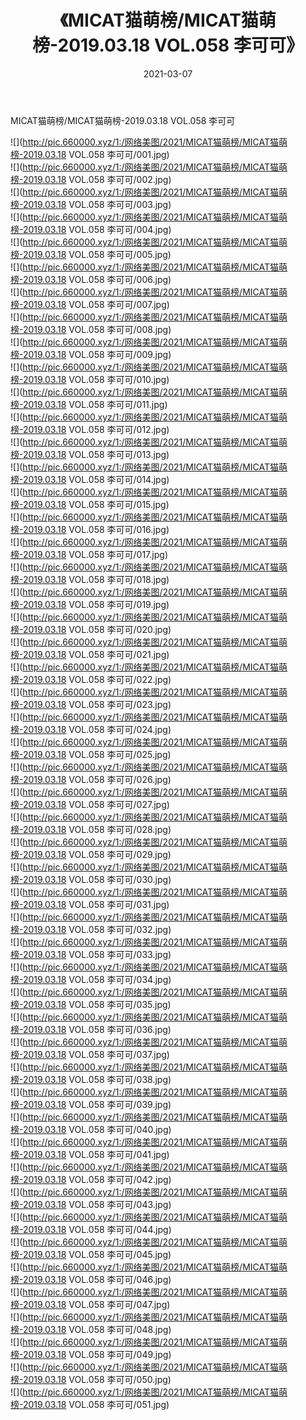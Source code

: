 ﻿---
layout: post
title:  《MICAT猫萌榜/MICAT猫萌榜-2019.03.18 VOL.058 李可可》
date:   2021-03-07
img: http://pic.660000.xyz/1:/网络美图/2021/MICAT猫萌榜/MICAT猫萌榜-2019.03.18 VOL.058 李可可/000.jpg
categories: [美女, 清纯, 唯美]
---

MICAT猫萌榜/MICAT猫萌榜-2019.03.18 VOL.058 李可可

 ![](http://pic.660000.xyz/1:/网络美图/2021/MICAT猫萌榜/MICAT猫萌榜-2019.03.18 VOL.058 李可可/001.jpg) <br>![](http://pic.660000.xyz/1:/网络美图/2021/MICAT猫萌榜/MICAT猫萌榜-2019.03.18 VOL.058 李可可/002.jpg) <br>![](http://pic.660000.xyz/1:/网络美图/2021/MICAT猫萌榜/MICAT猫萌榜-2019.03.18 VOL.058 李可可/003.jpg) <br>![](http://pic.660000.xyz/1:/网络美图/2021/MICAT猫萌榜/MICAT猫萌榜-2019.03.18 VOL.058 李可可/004.jpg) <br>![](http://pic.660000.xyz/1:/网络美图/2021/MICAT猫萌榜/MICAT猫萌榜-2019.03.18 VOL.058 李可可/005.jpg) <br>![](http://pic.660000.xyz/1:/网络美图/2021/MICAT猫萌榜/MICAT猫萌榜-2019.03.18 VOL.058 李可可/006.jpg) <br>![](http://pic.660000.xyz/1:/网络美图/2021/MICAT猫萌榜/MICAT猫萌榜-2019.03.18 VOL.058 李可可/007.jpg) <br>![](http://pic.660000.xyz/1:/网络美图/2021/MICAT猫萌榜/MICAT猫萌榜-2019.03.18 VOL.058 李可可/008.jpg) <br>![](http://pic.660000.xyz/1:/网络美图/2021/MICAT猫萌榜/MICAT猫萌榜-2019.03.18 VOL.058 李可可/009.jpg) <br>![](http://pic.660000.xyz/1:/网络美图/2021/MICAT猫萌榜/MICAT猫萌榜-2019.03.18 VOL.058 李可可/010.jpg) <br>![](http://pic.660000.xyz/1:/网络美图/2021/MICAT猫萌榜/MICAT猫萌榜-2019.03.18 VOL.058 李可可/011.jpg) <br>![](http://pic.660000.xyz/1:/网络美图/2021/MICAT猫萌榜/MICAT猫萌榜-2019.03.18 VOL.058 李可可/012.jpg) <br>![](http://pic.660000.xyz/1:/网络美图/2021/MICAT猫萌榜/MICAT猫萌榜-2019.03.18 VOL.058 李可可/013.jpg) <br>![](http://pic.660000.xyz/1:/网络美图/2021/MICAT猫萌榜/MICAT猫萌榜-2019.03.18 VOL.058 李可可/014.jpg) <br>![](http://pic.660000.xyz/1:/网络美图/2021/MICAT猫萌榜/MICAT猫萌榜-2019.03.18 VOL.058 李可可/015.jpg) <br>![](http://pic.660000.xyz/1:/网络美图/2021/MICAT猫萌榜/MICAT猫萌榜-2019.03.18 VOL.058 李可可/016.jpg) <br>![](http://pic.660000.xyz/1:/网络美图/2021/MICAT猫萌榜/MICAT猫萌榜-2019.03.18 VOL.058 李可可/017.jpg) <br>![](http://pic.660000.xyz/1:/网络美图/2021/MICAT猫萌榜/MICAT猫萌榜-2019.03.18 VOL.058 李可可/018.jpg) <br>![](http://pic.660000.xyz/1:/网络美图/2021/MICAT猫萌榜/MICAT猫萌榜-2019.03.18 VOL.058 李可可/019.jpg) <br>![](http://pic.660000.xyz/1:/网络美图/2021/MICAT猫萌榜/MICAT猫萌榜-2019.03.18 VOL.058 李可可/020.jpg) <br>![](http://pic.660000.xyz/1:/网络美图/2021/MICAT猫萌榜/MICAT猫萌榜-2019.03.18 VOL.058 李可可/021.jpg) <br>![](http://pic.660000.xyz/1:/网络美图/2021/MICAT猫萌榜/MICAT猫萌榜-2019.03.18 VOL.058 李可可/022.jpg) <br>![](http://pic.660000.xyz/1:/网络美图/2021/MICAT猫萌榜/MICAT猫萌榜-2019.03.18 VOL.058 李可可/023.jpg) <br>![](http://pic.660000.xyz/1:/网络美图/2021/MICAT猫萌榜/MICAT猫萌榜-2019.03.18 VOL.058 李可可/024.jpg) <br>![](http://pic.660000.xyz/1:/网络美图/2021/MICAT猫萌榜/MICAT猫萌榜-2019.03.18 VOL.058 李可可/025.jpg) <br>![](http://pic.660000.xyz/1:/网络美图/2021/MICAT猫萌榜/MICAT猫萌榜-2019.03.18 VOL.058 李可可/026.jpg) <br>![](http://pic.660000.xyz/1:/网络美图/2021/MICAT猫萌榜/MICAT猫萌榜-2019.03.18 VOL.058 李可可/027.jpg) <br>![](http://pic.660000.xyz/1:/网络美图/2021/MICAT猫萌榜/MICAT猫萌榜-2019.03.18 VOL.058 李可可/028.jpg) <br>![](http://pic.660000.xyz/1:/网络美图/2021/MICAT猫萌榜/MICAT猫萌榜-2019.03.18 VOL.058 李可可/029.jpg) <br>![](http://pic.660000.xyz/1:/网络美图/2021/MICAT猫萌榜/MICAT猫萌榜-2019.03.18 VOL.058 李可可/030.jpg) <br>![](http://pic.660000.xyz/1:/网络美图/2021/MICAT猫萌榜/MICAT猫萌榜-2019.03.18 VOL.058 李可可/031.jpg) <br>![](http://pic.660000.xyz/1:/网络美图/2021/MICAT猫萌榜/MICAT猫萌榜-2019.03.18 VOL.058 李可可/032.jpg) <br>![](http://pic.660000.xyz/1:/网络美图/2021/MICAT猫萌榜/MICAT猫萌榜-2019.03.18 VOL.058 李可可/033.jpg) <br>![](http://pic.660000.xyz/1:/网络美图/2021/MICAT猫萌榜/MICAT猫萌榜-2019.03.18 VOL.058 李可可/034.jpg) <br>![](http://pic.660000.xyz/1:/网络美图/2021/MICAT猫萌榜/MICAT猫萌榜-2019.03.18 VOL.058 李可可/035.jpg) <br>![](http://pic.660000.xyz/1:/网络美图/2021/MICAT猫萌榜/MICAT猫萌榜-2019.03.18 VOL.058 李可可/036.jpg) <br>![](http://pic.660000.xyz/1:/网络美图/2021/MICAT猫萌榜/MICAT猫萌榜-2019.03.18 VOL.058 李可可/037.jpg) <br>![](http://pic.660000.xyz/1:/网络美图/2021/MICAT猫萌榜/MICAT猫萌榜-2019.03.18 VOL.058 李可可/038.jpg) <br>![](http://pic.660000.xyz/1:/网络美图/2021/MICAT猫萌榜/MICAT猫萌榜-2019.03.18 VOL.058 李可可/039.jpg) <br>![](http://pic.660000.xyz/1:/网络美图/2021/MICAT猫萌榜/MICAT猫萌榜-2019.03.18 VOL.058 李可可/040.jpg) <br>![](http://pic.660000.xyz/1:/网络美图/2021/MICAT猫萌榜/MICAT猫萌榜-2019.03.18 VOL.058 李可可/041.jpg) <br>![](http://pic.660000.xyz/1:/网络美图/2021/MICAT猫萌榜/MICAT猫萌榜-2019.03.18 VOL.058 李可可/042.jpg) <br>![](http://pic.660000.xyz/1:/网络美图/2021/MICAT猫萌榜/MICAT猫萌榜-2019.03.18 VOL.058 李可可/043.jpg) <br>![](http://pic.660000.xyz/1:/网络美图/2021/MICAT猫萌榜/MICAT猫萌榜-2019.03.18 VOL.058 李可可/044.jpg) <br>![](http://pic.660000.xyz/1:/网络美图/2021/MICAT猫萌榜/MICAT猫萌榜-2019.03.18 VOL.058 李可可/045.jpg) <br>![](http://pic.660000.xyz/1:/网络美图/2021/MICAT猫萌榜/MICAT猫萌榜-2019.03.18 VOL.058 李可可/046.jpg) <br>![](http://pic.660000.xyz/1:/网络美图/2021/MICAT猫萌榜/MICAT猫萌榜-2019.03.18 VOL.058 李可可/047.jpg) <br>![](http://pic.660000.xyz/1:/网络美图/2021/MICAT猫萌榜/MICAT猫萌榜-2019.03.18 VOL.058 李可可/048.jpg) <br>![](http://pic.660000.xyz/1:/网络美图/2021/MICAT猫萌榜/MICAT猫萌榜-2019.03.18 VOL.058 李可可/049.jpg) <br>![](http://pic.660000.xyz/1:/网络美图/2021/MICAT猫萌榜/MICAT猫萌榜-2019.03.18 VOL.058 李可可/050.jpg) <br>![](http://pic.660000.xyz/1:/网络美图/2021/MICAT猫萌榜/MICAT猫萌榜-2019.03.18 VOL.058 李可可/051.jpg) <br>